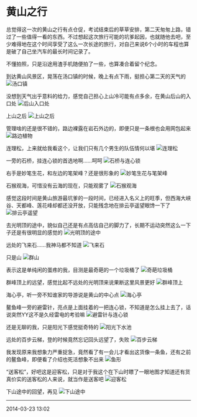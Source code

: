 # 黄山之行

总觉得这一次的黄山之行有点仓促，考试结束后的草草安排，第二天匆匆上路，错过了一些值得一看的东西。不过想起这次旅行可能的坑爹起因，也就随他去吧，至少难得地在这个时间享受了这么一次长途的旅行，对自己来说6个小时的车程也算是破了自己坐汽车的最长时间记录了。

不懂拍照，只是沿途用渣手机随便拍了一些，也算凑合着留个纪念。

到达黄山风景区，晃荡在汤口镇的时候，晚上有点下雨，挺担心第二天的天气的
![汤口镇][01]

没想到天气出乎意料的给力，感觉自己担心上山冷可能有点多余，在黄山后山的入口处
![后山入口处][02]

上山之后
![上山之后][03]

管理啥的还是很不错的，路边裸露在岩石外边的，即便只是一条根也会用网包起来
![路边植物][04]

连理松，上来就给我看这个，让我们只有几个男生的队伍情何以堪
![连理松][05]

一旁的石桥，挂连心锁的首选地啊……呵呵
![石桥与连心锁][06]

右手是妙笔生花，和左边的笔架峰？还是很形象的
![妙笔生花与笔架峰][07]

石猴观海，可惜没有云海的现在，只能观雾了
![石猴观海][08]

感觉这段时间是黄山旅游最坑爹的一段时间，已经进入名义上的旺季，但西海大峡谷、天都峰、莲花峰却都还没开放，只能残念地在排云亭遥望眼馋一下了
![排云亭遥望][09]

去光明顶的途中，貌似自己还是有点高估自己的脚力了，长期不运动突然这么一下子还是有很明显的感觉的
![光明顶的途中][10]

远处的飞来石……我神马都不知道
![飞来石][11]

只是山
![群山][12]

表示这是单纯闲的蛋疼的我，目测是最奇葩的一个垃圾桶了
![奇葩垃圾桶][13]

群峰顶上的远望，感觉比起不远处的光明顶来说果断这里风景更好
![群峰顶上][14]

海心亭，听一旁不知谁家的导游说是黄山的中心点
![海心亭][15]

鳌鱼峰一旁的避雷针，亮点是上面挂着的一把连心锁，不知道是怎么挂上去了，话说突然YY这不是久经雷电的考验嘛
![避雷针与连心锁][16]

还是无聊的我，只是阳光下感觉挺奇特的
![阳光下水池][17]

远处的百步云梯，登的时候竟然忘记回头远望了，失败
![百步云梯][18]

我发现原来我想象力严重捉急，竟然看了有一会儿才看出这货像一条鱼，还有之前的鳌鱼峰，即便看了介绍也死活想象不出来
![鱼形][19]

“送客松”，好吧这是迎客松，只是对于我这个在下山时瞟了一眼地图才知道还有货真价实的送客松的人来说，就当作是送客吧
![迎客松][20]

下山途中的回望，再见
![下山途中][21]

  [01]: http://tennsinn.github.io/img/photos/2014-03/21-01.jpg
  [02]: http://tennsinn.github.io/img/photos/2014-03/21-02.jpg
  [03]: http://tennsinn.github.io/img/photos/2014-03/21-03.jpg
  [04]: http://tennsinn.github.io/img/photos/2014-03/21-04.jpg
  [05]: http://tennsinn.github.io/img/photos/2014-03/21-05.jpg
  [06]: http://tennsinn.github.io/img/photos/2014-03/21-06.jpg
  [07]: http://tennsinn.github.io/img/photos/2014-03/21-07.jpg
  [08]: http://tennsinn.github.io/img/photos/2014-03/21-08.jpg
  [09]: http://tennsinn.github.io/img/photos/2014-03/21-09.jpg
  [10]: http://tennsinn.github.io/img/photos/2014-03/21-10.jpg
  [11]: http://tennsinn.github.io/img/photos/2014-03/21-11.jpg
  [12]: http://tennsinn.github.io/img/photos/2014-03/21-12.jpg
  [13]: http://tennsinn.github.io/img/photos/2014-03/21-13.jpg
  [14]: http://tennsinn.github.io/img/photos/2014-03/21-14.jpg
  [15]: http://tennsinn.github.io/img/photos/2014-03/21-15.jpg
  [16]: http://tennsinn.github.io/img/photos/2014-03/21-16.jpg
  [17]: http://tennsinn.github.io/img/photos/2014-03/21-17.jpg
  [18]: http://tennsinn.github.io/img/photos/2014-03/21-18.jpg
  [19]: http://tennsinn.github.io/img/photos/2014-03/21-19.jpg
  [20]: http://tennsinn.github.io/img/photos/2014-03/21-20.jpg
  [21]: http://tennsinn.github.io/img/photos/2014-03/21-21.jpg

----------

2014-03-23 13:02